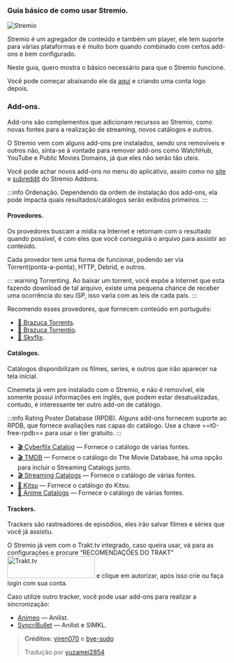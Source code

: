 ### Guia básico de como usar Stremio.

![Stremio](/images/Stremio-logo.png)

Stremio é um agregador de conteúdo e também um player, ele tem suporte para várias plataformas e é muito bom quando combinado com certos add-ons e bem configurado.

Neste guia, quero mostra o básico necessário para que o Stremio funcione. 

Você pode começar abaixando ele da [aqui](https://www.stremio.com) e criando uma conta logo depois.

### Add-ons.
Add-ons são complementos que adicionam recursos ao Stremio, como novas fontes para a realização de streaming, novos catálogos e outros. 

O Stremio vem com alguns add-ons pre instalados, sendo uns removíveis e outros não, sinta-se à vontade para remover add-ons como WatchHub, YouTube e Public Movies Domains, já que eles não serão tão uteis.

Você pode achar novos add-ons no menu do aplicativo, assim como no [site](https://stremio-addons.com/) e [subreddit](https://www.reddit.com/r/StremioAddons/) do Stremio Addons.

:::info Ordenação. 
Dependendo da ordem de instalação dos add-ons, ela pode impacta quais resultados/catálogos serão exibidos primeiros.
:::

#### Provedores.
Os provedores buscam a mídia na Internet e retornam com o resultado quando possível, é com eles que você conseguirá o arquivo para assistir ao conteúdo.

Cada provedor tem uma forma de funcionar, podendo ser via Torrent(ponta-a-ponta), HTTP, Debrid, e outros. 

::: warning Torrenting. 
Ao baixar um torrent, você expõe a Internet que esta fazendo download de tal arquivo, existe uma pequena chance de receber uma ocorrência do seu ISP, isso varia com as leis de cada país.
:::

Recomendo esses provedores, que fornecem conteúdo em português: 

- [🧲 Brazuca Torrents](https://stremio-addons.com/brazuca-torrents.html).
- [🧲 Brazuca Torrentio](https://stremio-addons.com/torrentio-brazuca.html). 
- [🔗 Skyflix](https://stremio-addons.com/skyflix.html).

#### Catálogos.

Catálogos disponibilizam os filmes, series, e outros que irão aparecer na tela inicial.

Cinemeta já vem pre instalado com o Stremio, e não é removível, ele somente possui informações em inglês, que podem estar desatualizadas, contudo, é interessante ter outro add-on de catálogo. 

:::info Rating Poster Database (RPDB).
Alguns add-ons fornecem suporte ao RPDB, que fornece avaliações nas capas do catálogo. Use a chave ==t0-free-rpdb== para usar o tier gratuito.
:::

- [🎬 Cyberflix Catalog](https://stremio-addons.com/cyberflix-catalog.html) — Fornece o catálogo de várias fontes. 
- [🎬 TMDB](https://stremio-addons.com/the-movie-database-addon.html) — Fornece o catálogo do The Movie Database, há uma opção para incluir o Streaming Catalogs junto. 
- [🎬 Streaming Catalogs](https://stremio-addons.com/streaming-catalogs.html) — Fornece o catálogo de várias fontes. 
- [🌸 Kitsu](https://stremio-addons.com/anime-kitsu.html) — Fornece o catálogo do Kitsu. 
- [🌸 Anime Catalogs](https://1fe84bc728af-stremio-anime-catalogs.baby-beamup.club/configure) — Fornece o catálogo de várias fontes. 

#### Trackers.

Trackers são rastreadores de episódios, eles irão salvar filmes e séries que você já assistiu. 

O Stremio já vem com o Trakt.tv integrado, caso queira usar, vá para as configurações e procure “RECOMENDAÇÕES DO TRAKT”<img src="/images/Stremio2.png" alt="Trakt.tv" width="200" height="50"> e clique em autorizar, após isso crie ou faça login com sua conta. 

Caso utilize outro tracker, você pode usar add-ons para realizar a sincronização: 

- [Animeo](https://stremio-addons.com/animeo.html) — Anilist.
- [SyncriBullet](https://stremio-addons.com/syncribullet.html) — Anilist e  SIMKL.

> **Créditos:** 
> [viren070](https://guides.viren070.me/stremio) e [bye-sudo](https://rentry.co/bye-sudo)
> 
> Tradução por [yuzamei2854](https://github.com/yuzamei2854)
